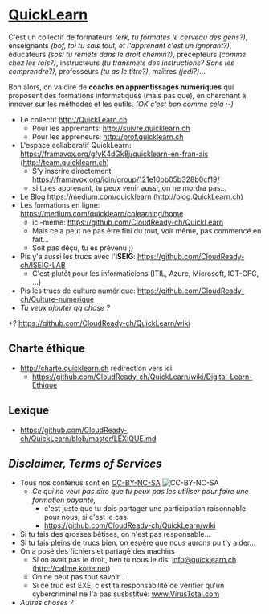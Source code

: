 # [QuickLearn](https://github.com/CloudReady-ch/QuickLearn/wiki)
C'est un collectif de formateurs *(erk, tu formates le cerveau des gens?)*, enseignants *(bof, toi tu sais tout, et l'apprenant c'est un ignorant?)*, éducateurs *(sos! tu remets dans le droit chemin?)*, précepteurs *(comme chez les rois?)*, instructeurs *(tu transmets des instructions? Sans les comprendre?)*, professeurs *(tu as le titre?)*, maîtres *(jedi?)*... 

Bon alors, on va dire de **coachs en apprentissages numériques** qui proposent des formations informatiques (mais pas que), en cherchant à innover sur les méthodes et les outils. *(OK c'est bon comme cela ;-)*
* Le collectif http://QuickLearn.ch
  * Pour les apprenants: http://suivre.quicklearn.ch
  * Pour les appreneurs: http://prof.quicklearn.ch
* L'espace collaboratif QuickLearn: https://framavox.org/g/yK4dGk8j/quicklearn-en-fran-ais (http://team.quicklearn.ch)
  * S'y inscrire directement: https://framavox.org/join/group/121e10bb05b328b0cf19/
  * si tu es apprenant, tu peux venir aussi, on ne mordra pas...
* Le Blog https://medium.com/quicklearn (http://blog.QuickLearn.ch)
* Les formations en ligne: https://medium.com/quicklearn/colearning/home
  * ici-même: https://github.com/CloudReady-ch/QuickLearn
  * Mais cela peut ne pas être fini du tout, voir même, pas commencé en fait...
  * Soit pas déçu, tu es prévenu ;)
* Pis y'a aussi les trucs avec l'**ISEIG**: https://github.com/CloudReady-ch/ISEIG-LAB
  * C'est plutôt pour les informaticiens (ITIL, Azure, Microsoft, ICT-CFC, ...)
* Pis les trucs de culture numérique: https://github.com/CloudReady-ch/Culture-numerique
* *Tu veux ajouter qq chose ?*

+? https://github.com/CloudReady-ch/QuickLearn/wiki

## Charte éthique
* http://charte.quicklearn.ch redirection vers ici
  * https://github.com/CloudReady-ch/QuickLearn/wiki/Digital-Learn-Ethique

## Lexique
* https://github.com/CloudReady-ch/QuickLearn/blob/master/LEXIQUE.md

## *Disclaimer, Terms of Services*
* Tous nos contenus sont en [CC-BY-NC-SA](https://creativecommons.org/licenses/by-nc-sa/4.0/deed.fr) ![CC-BY-NC-SA](https://i.creativecommons.org/l/by-nc-sa/4.0/88x31.png)
  * _Ce qui ne veut pas dire que tu peux pas les utiliser pour faire une formation payante,_
    * c'est juste que tu dois partager une participation raisonnable pour nous, si c'est le cas.
    * https://github.com/CloudReady-ch/QuickLearn/wiki
* Si tu fais des grosses bêtises, on n'est pas responsable...
* Si tu fais pleins de trucs bien, on espère que nous aurons pu t'y aider...
* On a posé des fichiers et partagé des machins
  * Si on avait pas le droit, ben tu nous le dis: info@quicklearn.ch (http://callme.kotte.net)
  * On ne peut pas tout savoir...
  * Si ce truc est EXE, c'est ta responsabilité de vérifier qu'un cybercriminel ne l'a pas susbstitué: www.VirusTotal.com
* *Autres choses ?*
